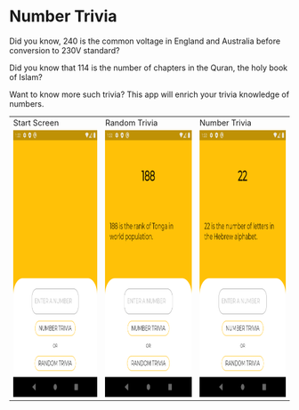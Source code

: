 # Number Trivia

Did you know, 240 is the common voltage in England and Australia before conversion to 230V standard?

Did you know that 114 is the number of chapters in the Quran, the holy book of Islam?

Want to know more such trivia? This app will enrich your trivia knowledge of numbers.

<table>
  <tr>
    <td>Start Screen</td>
     <td>Random Trivia</td>
     <td>Number Trivia</td>
  </tr>
  <tr>
    <td><img src="images/start_screen.png" width=270 height=480></td>
    <td><img src="images/random_fact1.png" width=270 height=480></td>
    <td><img src="images/random_fact2.png" width=270 height=480></td>
  </tr>
 </table>
